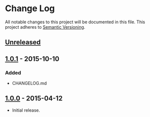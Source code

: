 # Change Log
All notable changes to this project will be documented in this file.
This project adheres to [Semantic Versioning](http://semver.org/).


## [Unreleased]


## [1.0.1] - 2015-10-10
### Added
- CHANGELOG.md


## [1.0.0] - 2015-04-12
- Initial release.


[Unreleased]: https://github.com/alxndr/flex/compare/v1.0.1...HEAD
[1.0.1]: https://github.com/alxndr/flex/compare/v1.0.0...v1.0.1
[1.0.0]: https://github.com/alxndr/flex/compare/7aac95c560fdf7309098e1947b24f653d0a6e866...v1.0.0

